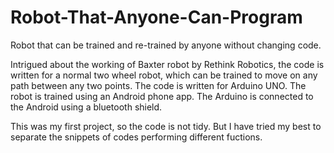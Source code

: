 Robot-That-Anyone-Can-Program
=============================

Robot that can be trained and re-trained by anyone without changing code. 

Intrigued about the working of Baxter robot by Rethink Robotics, the code is written for a normal two wheel robot, which can be trained to move on any path between any two points.  The code is written for Arduino UNO. The robot is trained using an Android phone app. The Arduino is connected to the Android using a bluetooth shield. 

This was my first project, so the code is not tidy. But I have tried my best to separate the snippets of codes performing different fuctions.
